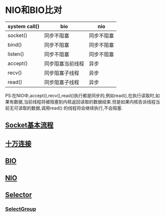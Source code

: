 # NIO和BIO比对

| system call() | bio              | nio        |
| ------------- | ---------------- | ---------- |
| socket()      | 同步不阻塞       | 同步不阻塞 |
| bind()        | 同步不阻塞       | 同步不阻塞 |
| listen()      | 同步不阻塞       | 同步不阻塞 |
| accept()      | 同步阻塞当前线程 | 异步       |
| recv()        | 同步阻塞子线程   | 异步       |
| read()          | 同步阻塞子线程   | 异步       |

PS:在NIO中,accept(),recv(),read()执行都是同步的,例如read(),在执行读取时,如果有数据,当前线程将被阻塞到内核返回读取的数据结束.但是如果内核告诉线程当前无可读取的数据,调用read()
的线程将会继续执行,不会阻塞.



## [Socket基本流程](./_1socket基本流程/README.md)



## [十万连接](./_2十万连接/README.md)



## [BIO](./_3bio/README.md)



## [NIO](./_3nio/README.md)



## [Selector](./_4selector/README.md)

### [SelectGroup](./_4selectorGroup/README.md)


